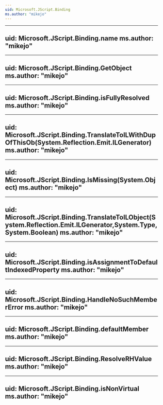 ```yaml
---
uid: Microsoft.JScript.Binding
ms.author: "mikejo"
---
```


---
uid: Microsoft.JScript.Binding.name
ms.author: "mikejo"
---

---
uid: Microsoft.JScript.Binding.GetObject
ms.author: "mikejo"
---

---
uid: Microsoft.JScript.Binding.isFullyResolved
ms.author: "mikejo"
---

---
uid: Microsoft.JScript.Binding.TranslateToILWithDupOfThisOb(System.Reflection.Emit.ILGenerator)
ms.author: "mikejo"
---

---
uid: Microsoft.JScript.Binding.IsMissing(System.Object)
ms.author: "mikejo"
---

---
uid: Microsoft.JScript.Binding.TranslateToILObject(System.Reflection.Emit.ILGenerator,System.Type,System.Boolean)
ms.author: "mikejo"
---

---
uid: Microsoft.JScript.Binding.isAssignmentToDefaultIndexedProperty
ms.author: "mikejo"
---

---
uid: Microsoft.JScript.Binding.HandleNoSuchMemberError
ms.author: "mikejo"
---

---
uid: Microsoft.JScript.Binding.defaultMember
ms.author: "mikejo"
---

---
uid: Microsoft.JScript.Binding.ResolveRHValue
ms.author: "mikejo"
---

---
uid: Microsoft.JScript.Binding.isNonVirtual
ms.author: "mikejo"
---
